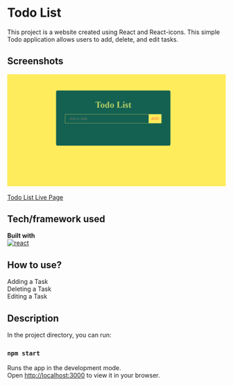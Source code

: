 # Todo List
This project is a website created using React and React-icons. This simple Todo application allows users to add, delete, and edit tasks.

## Screenshots
![Project snapshot](./todoApp.gif) 

[Todo List Live Page](https://todo-app-esma.netlify.app/)

## Tech/framework used
<b>Built with</b> <br>
<a href="#"><img src="https://w7.pngwing.com/pngs/403/269/png-transparent-react-react-native-logos-brands-in-colors-icon-thumbnail.png" alt="react" width="40"/></a> 


## How to use?
Adding a Task<br>
Deleting a Task<br>
Editing a Task<br>

## Description
In the project directory, you can run:
### `npm start`
Runs the app in the development mode.\
Open [http://localhost:3000](http://localhost:3000) to view it in your browser.


